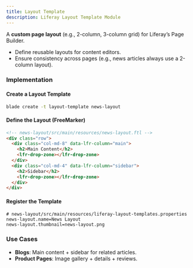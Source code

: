 ```yaml
---
title: Layout Template
description: Liferay Layout Template Module
---
```


A **custom page layout** (e.g., 2-column, 3-column grid) for Liferay’s Page Builder.

- Define reusable layouts for content editors.
- Ensure consistency across pages (e.g., news articles always use a 2-column layout).

### Implementation

#### Create a Layout Template

```bash
blade create -t layout-template news-layout
```

#### Define the Layout (FreeMarker)

```html
<!-- news-layout/src/main/resources/news-layout.ftl -->
<div class="row">
  <div class="col-md-8" data-lfr-column="main">
    <h2>Main Content</h2>
    <lfr-drop-zone></lfr-drop-zone>
  </div>
  <div class="col-md-4" data-lfr-column="sidebar">
    <h2>Sidebar</h2>
    <lfr-drop-zone></lfr-drop-zone>
  </div>
</div>
```

#### Register the Template

```properties
# news-layout/src/main/resources/liferay-layout-templates.properties
news-layout.name=News Layout
news-layout.thumbnail=news-layout.png
```

### Use Cases

- **Blogs**: Main content + sidebar for related articles.
- **Product Pages**: Image gallery + details + reviews.
